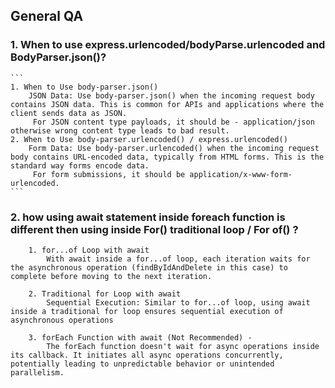 ## General QA 


### 1. When to use express.urlencoded/bodyParse.urlencoded and BodyParser.json()?

    ```
    1. When to Use body-parser.json()
        JSON Data: Use body-parser.json() when the incoming request body contains JSON data. This is common for APIs and applications where the client sends data as JSON.
         For JSON content type payloads, it should be - application/json otherwise wrong content type leads to bad result.
    2. When to Use body-parser.urlencoded() / express.urlencoded()
        Form Data: Use body-parser.urlencoded() when the incoming request body contains URL-encoded data, typically from HTML forms. This is the standard way forms encode data.
         For form submissions, it should be application/x-www-form-urlencoded.
    ```

### 2. how using await statement inside foreach function is different then using inside For() traditional loop / For of() ?

```
    1. for...of Loop with await
        With await inside a for...of loop, each iteration waits for the asynchronous operation (findByIdAndDelete in this case) to complete before moving to the next iteration.

    2. Traditional for Loop with await
        Sequential Execution: Similar to for...of loop, using await inside a traditional for loop ensures sequential execution of asynchronous operations

    3. forEach Function with await (Not Recommended) -  
        The forEach function doesn't wait for async operations inside its callback. It initiates all async operations concurrently, potentially leading to unpredictable behavior or unintended parallelism.

```
